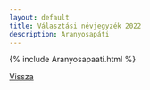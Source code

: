 ```yaml
---
layout: default
title: Választási névjegyzék 2022
description: Aranyosapáti
---
```


{% include Aranyosapaati.html %}

[Vissza](./)